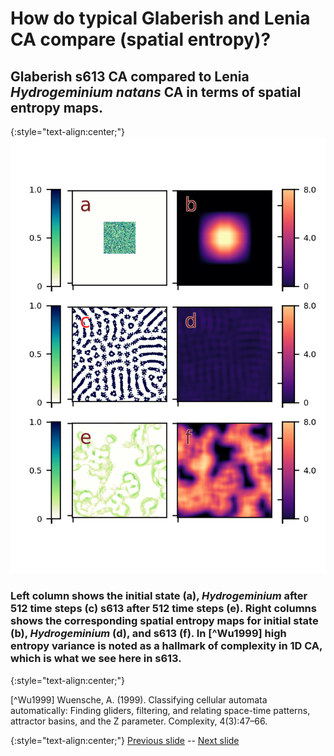 # How do typical Glaberish and Lenia CA compare (spatial entropy)?

## Glaberish s613 CA compared to Lenia _Hydrogeminium natans_ CA in terms of spatial entropy maps.

{:style="text-align:center;"}
![teaser figure showing Orbium and s613 CA](https://raw.githubusercontent.com/riveSunder/yuca/master/assets/glaberish/spatial_entropy.png)

### Left column shows the initial state (a), _Hydrogeminium_ after 512 time steps (c) s613 after 512 time steps (e). Right columns shows the corresponding spatial entropy maps for initial state (b), _Hydrogeminium_ (d), and s613 (f). In [^Wu1999] high entropy variance is noted as a hallmark of complexity in 1D CA, which is what we see here in s613. 
{:style="text-align:center;"}

[^Wu1999] Wuensche, A. (1999). Classifying cellular automata automatically: Finding gliders, filtering, and relating space-time patterns, attractor basins, and the Z parameter. Complexity, 4(3):47–66.

{:style="text-align:center;"}
[Previous slide](https://rivesunder.github.io/yuca/g_slide_009) -- [Next slide](https://rivesunder.github.io/yuca/g_slide_010)
